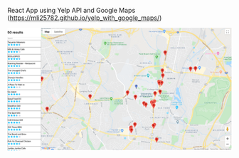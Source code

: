 React App using Yelp API and Google Maps (https://mli25782.github.io/yelp_with_google_maps/)

![](/images/app.png)
